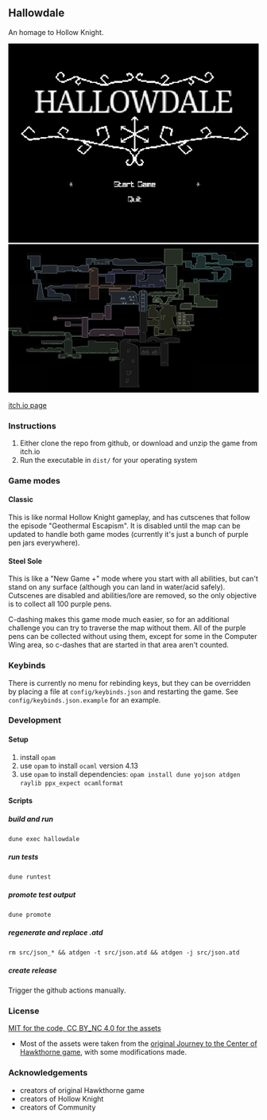 
## Hallowdale

An homage to Hollow Knight.

![main menu screenshot](./assets/main-menu-screenshot.png)
![world map screenshot](./assets/world-map.png)

[itch.io page](https://mega-dean.itch.io/hallowdale)

### Instructions

1. Either clone the repo from github, or download and unzip the game from itch.io
2. Run the executable in `dist/` for your operating system

### Game modes

#### Classic

This is like normal Hollow Knight gameplay, and has cutscenes that follow the episode "Geothermal
Escapism". It is disabled until the map can be updated to handle both game modes (currently it's
just a bunch of purple pen jars everywhere).

#### Steel Sole

This is like a "New Game +" mode where you start with all abilities, but can't stand on any surface
(although you can land in water/acid safely). Cutscenes are disabled and abilities/lore are removed,
so the only objective is to collect all 100 purple pens.

C-dashing makes this game mode much easier, so for an additional challenge you can try to traverse
the map without them. All of the purple pens can be collected without using them, except for some in
the Computer Wing area, so c-dashes that are started in that area aren't counted.

### Keybinds

There is currently no menu for rebinding keys, but they can be overridden by placing a file at
`config/keybinds.json` and restarting the game. See `config/keybinds.json.example` for an example.

### Development

#### Setup

1. install `opam`
2. use `opam` to install `ocaml` version 4.13
3. use `opam` to install dependencies: `opam install dune yojson atdgen raylib ppx_expect ocamlformat`

#### Scripts

##### build and run

```
dune exec hallowdale
```

##### run tests

```
dune runtest
```

##### promote test output

```
dune promote
```

##### regenerate and replace .atd

```
rm src/json_* && atdgen -t src/json.atd && atdgen -j src/json.atd
```

##### create release

Trigger the github actions manually.

### License

[MIT for the code, CC BY_NC 4.0 for the assets](LICENSE.md)

- Most of the assets were taken from the [original Journey to the Center of Hawkthorne game](https://github.com/hawkthorne/hawkthorne-journey/tree/master/src/images), with some modifications made.

### Acknowledgements

- creators of original Hawkthorne game
- creators of Hollow Knight
- creators of Community
